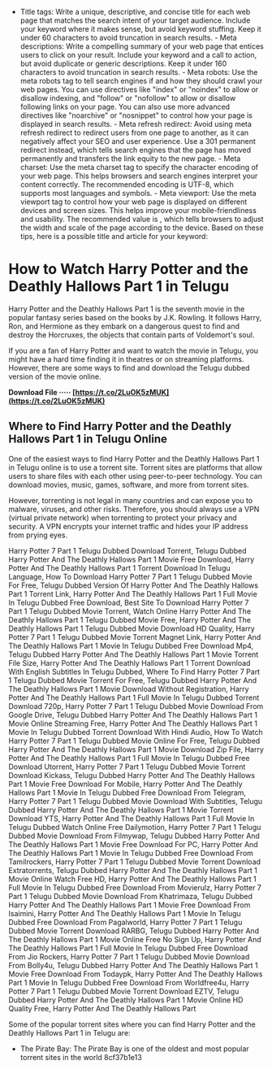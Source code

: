 - Title tags: Write a unique, descriptive, and concise title for each web page that matches the search intent of your target audience. Include your keyword where it makes sense, but avoid keyword stuffing. Keep it under 60 characters to avoid truncation in search results. - Meta descriptions: Write a compelling summary of your web page that entices users to click on your result. Include your keyword and a call to action, but avoid duplicate or generic descriptions. Keep it under 160 characters to avoid truncation in search results. - Meta robots: Use the meta robots tag to tell search engines if and how they should crawl your web pages. You can use directives like "index" or "noindex" to allow or disallow indexing, and "follow" or "nofollow" to allow or disallow following links on your page. You can also use more advanced directives like "noarchive" or "nosnippet" to control how your page is displayed in search results. - Meta refresh redirect: Avoid using meta refresh redirect to redirect users from one page to another, as it can negatively affect your SEO and user experience. Use a 301 permanent redirect instead, which tells search engines that the page has moved permanently and transfers the link equity to the new page. - Meta charset: Use the meta charset tag to specify the character encoding of your web page. This helps browsers and search engines interpret your content correctly. The recommended encoding is UTF-8, which supports most languages and symbols. - Meta viewport: Use the meta viewport tag to control how your web page is displayed on different devices and screen sizes. This helps improve your mobile-friendliness and usability. The recommended value is <meta name="viewport" content="width=device-width, initial-scale=1">, which tells browsers to adjust the width and scale of the page according to the device.  Based on these tips, here is a possible title and article for your keyword:  <title>How to Watch Harry Potter and the Deathly Hallows Part 1 in Telugu</title> <meta name="description" content="Are you a fan of Harry Potter and want to watch the Deathly Hallows Part 1 in Telugu? Here are some ways to find and download the Telugu dubbed version of the movie online."> <meta name="robots" content="index, follow"> <meta charset="UTF-8"> <meta name="viewport" content="width=device-width, initial-scale=1">  
# How to Watch Harry Potter and the Deathly Hallows Part 1 in Telugu
 
Harry Potter and the Deathly Hallows Part 1 is the seventh movie in the popular fantasy series based on the books by J.K. Rowling. It follows Harry, Ron, and Hermione as they embark on a dangerous quest to find and destroy the Horcruxes, the objects that contain parts of Voldemort's soul.
 
If you are a fan of Harry Potter and want to watch the movie in Telugu, you might have a hard time finding it in theatres or on streaming platforms. However, there are some ways to find and download the Telugu dubbed version of the movie online.
 
**Download File ····· [https://t.co/2LuOK5zMUK](https://t.co/2LuOK5zMUK)**


 
## Where to Find Harry Potter and the Deathly Hallows Part 1 in Telugu Online
 
One of the easiest ways to find Harry Potter and the Deathly Hallows Part 1 in Telugu online is to use a torrent site. Torrent sites are platforms that allow users to share files with each other using peer-to-peer technology. You can download movies, music, games, software, and more from torrent sites.
 
However, torrenting is not legal in many countries and can expose you to malware, viruses, and other risks. Therefore, you should always use a VPN (virtual private network) when torrenting to protect your privacy and security. A VPN encrypts your internet traffic and hides your IP address from prying eyes.
 
Harry Potter 7 Part 1 Telugu Dubbed Download Torrent,  Telugu Dubbed Harry Potter And The Deathly Hallows Part 1 Movie Free Download,  Harry Potter And The Deathly Hallows Part 1 Torrent Download In Telugu Language,  How To Download Harry Potter 7 Part 1 Telugu Dubbed Movie For Free,  Telugu Dubbed Version Of Harry Potter And The Deathly Hallows Part 1 Torrent Link,  Harry Potter And The Deathly Hallows Part 1 Full Movie In Telugu Dubbed Free Download,  Best Site To Download Harry Potter 7 Part 1 Telugu Dubbed Movie Torrent,  Watch Online Harry Potter And The Deathly Hallows Part 1 Telugu Dubbed Movie Free,  Harry Potter And The Deathly Hallows Part 1 Telugu Dubbed Movie Download HD Quality,  Harry Potter 7 Part 1 Telugu Dubbed Movie Torrent Magnet Link,  Harry Potter And The Deathly Hallows Part 1 Movie In Telugu Dubbed Free Download Mp4,  Telugu Dubbed Harry Potter And The Deathly Hallows Part 1 Movie Torrent File Size,  Harry Potter And The Deathly Hallows Part 1 Torrent Download With English Subtitles In Telugu Dubbed,  Where To Find Harry Potter 7 Part 1 Telugu Dubbed Movie Torrent For Free,  Telugu Dubbed Harry Potter And The Deathly Hallows Part 1 Movie Download Without Registration,  Harry Potter And The Deathly Hallows Part 1 Full Movie In Telugu Dubbed Torrent Download 720p,  Harry Potter 7 Part 1 Telugu Dubbed Movie Download From Google Drive,  Telugu Dubbed Harry Potter And The Deathly Hallows Part 1 Movie Online Streaming Free,  Harry Potter And The Deathly Hallows Part 1 Movie In Telugu Dubbed Torrent Download With Hindi Audio,  How To Watch Harry Potter 7 Part 1 Telugu Dubbed Movie Online For Free,  Telugu Dubbed Harry Potter And The Deathly Hallows Part 1 Movie Download Zip File,  Harry Potter And The Deathly Hallows Part 1 Full Movie In Telugu Dubbed Free Download Utorrent,  Harry Potter 7 Part 1 Telugu Dubbed Movie Torrent Download Kickass,  Telugu Dubbed Harry Potter And The Deathly Hallows Part 1 Movie Free Download For Mobile,  Harry Potter And The Deathly Hallows Part 1 Movie In Telugu Dubbed Free Download From Telegram,  Harry Potter 7 Part 1 Telugu Dubbed Movie Download With Subtitles,  Telugu Dubbed Harry Potter And The Deathly Hallows Part 1 Movie Torrent Download YTS,  Harry Potter And The Deathly Hallows Part 1 Full Movie In Telugu Dubbed Watch Online Free Dailymotion,  Harry Potter 7 Part 1 Telugu Dubbed Movie Download From Filmywap,  Telugu Dubbed Harry Potter And The Deathly Hallows Part 1 Movie Free Download For PC,  Harry Potter And The Deathly Hallows Part 1 Movie In Telugu Dubbed Free Download From Tamilrockers,  Harry Potter 7 Part 1 Telugu Dubbed Movie Torrent Download Extratorrents,  Telugu Dubbed Harry Potter And The Deathly Hallows Part 1 Movie Online Watch Free HD,  Harry Potter And The Deathly Hallows Part 1 Full Movie In Telugu Dubbed Free Download From Movierulz,  Harry Potter 7 Part 1 Telugu Dubbed Movie Download From Khatrimaza,  Telugu Dubbed Harry Potter And The Deathly Hallows Part 1 Movie Free Download From Isaimini,  Harry Potter And The Deathly Hallows Part 1 Movie In Telugu Dubbed Free Download From Pagalworld,  Harry Potter 7 Part 1 Telugu Dubbed Movie Torrent Download RARBG,  Telugu Dubbed Harry Potter And The Deathly Hallows Part 1 Movie Online Free No Sign Up,  Harry Potter And The Deathly Hallows Part 1 Full Movie In Telugu Dubbed Free Download From Jio Rockers,  Harry Potter 7 Part 1 Telugu Dubbed Movie Download From Bolly4u,  Telugu Dubbed Harry Potter And The Deathly Hallows Part 1 Movie Free Download From Todaypk,  Harry Potter And The Deathly Hallows Part 1 Movie In Telugu Dubbed Free Download From Worldfree4u,  Harry Potter 7 Part 1 Telugu Dubbed Movie Torrent Download EZTV,  Telugu Dubbed Harry Potter And The Deathly Hallows Part 1 Movie Online HD Quality Free,  Harry Potter And The Deathly Hallows Part
 
Some of the popular torrent sites where you can find Harry Potter and the Deathly Hallows Part 1 in Telugu are:
 
- The Pirate Bay: The Pirate Bay is one of the oldest and most popular torrent sites in the world 8cf37b1e13


